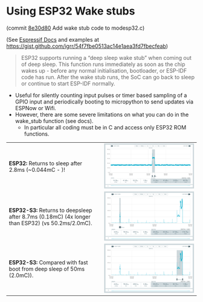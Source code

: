 # Using ESP32 Wake stubs

(commit [8e30d80](https://github.com/glenn20/micropython/commit/8e30d80afcd56af38260127fef5c3080b71e8555)
  Add wake stub code to modesp32.c)

(See [Espressif
Docs](https://docs.espressif.com/projects/esp-idf/en/latest/esp32/api-guides/deep-sleep-stub.html)
and examples at <https://gist.github.com/igrr/54f7fbe0513ac14e1aea3fd7fbecfeab>)

> ESP32 supports running a “deep sleep wake stub” when coming out of deep sleep.
This function runs immediately as soon as the chip wakes up - before any normal
initialisation, bootloader, or ESP-IDF code has run. After the wake stub runs,
the SoC can go back to sleep or continue to start ESP-IDF normally.

- Useful for silently counting input pulses or timer based sampling of a GPIO
  input and periodically booting to micropython to send updates via ESPNow or
  Wifi.
- However, there are some severe limitations on what you can do in the wake_stub
  function (see docs).
  - In particular all coding must be in C and access only ESP32 ROM functions.

|   |   |
|---|---|
**ESP32:** Returns to sleep after 2.8ms (~0.044mC - )! | ![_](./images/ppk-2-ESP32-wake-stub.png)
**ESP32-S3:** Returns to deepsleep after 8.7ms (0.18mC) (4x longer than ESP32) (vs 50.2ms/2.0mC). | ![_](./images/ppk-2-esp32s3-wake-stub.png)
**ESP32-S3:** Compared with fast boot from deep sleep  of 50ms (2.0mC)). |  ![_](./images/ppk-2-esp32s3-wake-stub-fast-boot.png)
